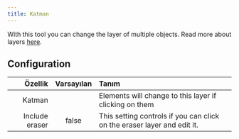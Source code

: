 ```yaml
---
title: Katman
---
```


With this tool you can change the layer of multiple objects. Read more about layers [here](../layers.md).

## Configuration

|        Özellik | Varsayılan | Tanım                                                                   |
| --------------:|:----------:|:----------------------------------------------------------------------- |
|         Katman |            | Elements will change to this layer if clicking on them                  |
| Include eraser |   false    | This setting controls if you can click on the eraser layer and edit it. |
